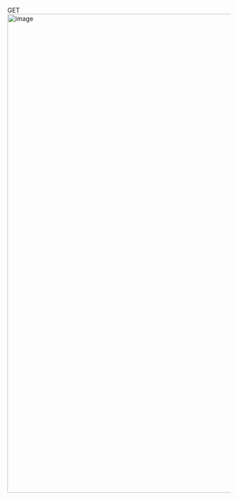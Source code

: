 GET
<img width="1920" height="1080" alt="image" src="https://github.com/user-attachments/assets/80fd78a0-6f3d-4136-8582-5cb73853501d" />
